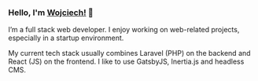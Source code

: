 ### Hello, I'm [Wojciech!](https://kocjan.net) 👋

I’m a full stack web developer. I enjoy working on web-related projects, especially in a startup environment.

My current tech stack usually combines Laravel (PHP) on the backend and React (JS) on the frontend. I like to use GatsbyJS, Inertia.js and headless CMS.
